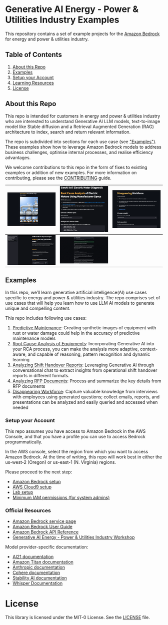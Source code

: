 # Generative AI Energy - Power & Utilities Industry Examples

This repository contains a set of example projects for the [Amazon Bedrock](https://aws.amazon.com/bedrock) for energy and power & utilities industry.

## Table of Contents
1. [About this Repo](#About)
2. [Examples](#Examples)
3. [Setup your Account](#Setup)
4. [Learning Resources](#Learning)
5. [License](#License)

## About this Repo <a name="About"></a>

This repo is intended for customers in energy and power & utilities industry who are interested to understand Generative AI LLM models, text-to-image model like Stable diffusion and a Retrieval Augmented Generation (RAG) architecture to index, search and return relevant information.

The repo is subdivided into sections for each use case (see ["Examples"](#Examples)). These examples show how to leverage Amazon Bedrock models to address business challenges, optimise internal processes, and realise efficiency advantages.

We welcome contributions to this repo in the form of fixes to existing examples or addition of new examples. For more information on contributing, please see the [CONTRIBUTING](/CONTRIBUTING.md) guide.

| <img src="static/predictive-maintenance/pm_app.png" alt="synthetic image generation" width="500"/> | <img src="static/root-cause-analysis/root-cause-analysis.png" alt="root cause analysis" width="400"/> | <img src="static/disappearing-workforce/streamlit.png" alt="Disappearing Workforce" width="500"/>|
| :---: | :---: | :---: |
| <img src="static/shift-handover-report/shift-handover-report_options.png" alt="Analysing Shift Handover Report" width="500"/> | <img src="static/rfp/final.jpg" alt="Analyzing RFP Documents" width="500"/> |

## Examples <a name="Examples"></a>

In this repo, we’ll learn generative artificial intelligence(AI) use cases specific to energy and power & utilities industry. The repo comprises set of use cases that will help you learn how to use LLM AI models to generate unique and compelling content.

This repo includes following use cases:
1. [Predictive Maintenance](/predictive-maintenance/): Creating synthetic images of equipment with rust or water damage could help in the accuracy of predictive maintenance models
2. [Root Cause Analysis of Equipments](/root-cause-analysis/): Incorporating Generative AI into your RCA process, you can make the analysis more adaptive, context-aware, and capable of reasoning, pattern recognition and dynamic learning
3. [Analyzing Shift Handover Reports](/shift-handover-report/): Leveraging Generative AI through conversational chat to extract insights from operational shift handover reports in different formats.
4. [Analyzing RFP Documents](/rfp-documents/): Process and summarize the key details from RFP documents
5. [Disappearing Workforce](/disappearing-workforce/): Capture valuable knowledge from interviews with employees using generated questions; collect emails, reports, and presentations can be analyzed and easily queried and accessed when needed

### Setup your Account <a name="Setup"></a>
This repo assumes you have access to Amazon Bedrock in the AWS Console, and that you have a profile you can use to access Bedrock programmatically.

In the AWS console, select the region from which you want to access Amazon Bedrock.
At the time of writing, this repo will work best in either the us-west-2 (Oregon) or us-east-1 (N. Virginia) regions.

Please proceed to the next step:
- [Amazon Bedrock setup](/own-aws-account/bedrock-setup.md)
- [AWS Cloud9 setup](/own-aws-account/cloud9-setup.md)
- [Lab setup](/own-aws-account/lab-setup.md)
- [Minimum IAM permissions (for system admins)](/own-aws-account/permission-setup.md)

### Official Resources <a name="Learning"></a>
- [Amazon Bedrock service page](https://aws.amazon.com/bedrock/) 
- [Amazon Bedrock User Guide](https://docs.aws.amazon.com/bedrock/latest/userguide/) 
- [Amazon Bedrock API Reference](https://docs.aws.amazon.com/bedrock/latest/APIReference/) 
- [Generative AI Energy - Power & Utilities Industry Workshop](https://catalog.us-east-1.prod.workshops.aws/workshops/4db05a4c-f22f-4d24-8800-932626a8c197/en-US) 

Model provider-specific documentation:
- [AI21 documentation](https://docs.ai21.com/docs/overview)
- [Amazon Titan documentation](https://docs.aws.amazon.com/bedrock/latest/userguide/titan-models.html) 
- [Anthropic documentation](https://docs.anthropic.com/claude/docs) 
- [Cohere documentation](https://docs.cohere.com/docs/the-cohere-platform) 
- [Stability AI documentation](https://platform.stability.ai/docs/features) 
- [Whisper Documentation](https://github.com/openai/whisper)

# License <a name="License"></a>

This library is licensed under the MIT-0 License. See the [LICENSE](/LICENSE) file.
